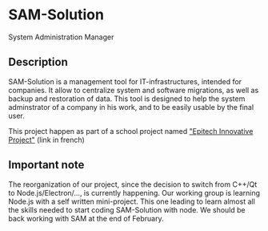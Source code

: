# SAM-Solution
System Administration Manager

## Description
SAM-Solution is a management tool for IT-infrastructures, intended for companies.
It allow to centralize system and software migrations, as well as backup and restoration of data.
This tool is designed to help the system adminstrator of a company in his work, and to be easily usable by the final user.

This project happen as part of a school project named ["Epitech Innovative Project"](http://www.epitech.eu/epitech-innovative-projects.aspx) (link in french)

## Important note
The reorganization of our project, since the decision to switch from C++/Qt to Node.js/Electron/..., is currently happening. 
Our working group is learning Node.js with a self written mini-project.
This one leading to learn almost all the skills needed to start coding SAM-Solution with node.
We should be back working with SAM at the end of February.
